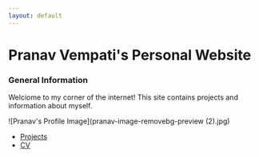 ```yaml
---
layout: default
---
```


# Pranav Vempati's Personal Website

### General Information

Welciome to my corner of the internet! This site contains projects and information about myself. 

![Pranav's Profile Image](pranav-image-removebg-preview (2).jpg)

- [Projects](/projects)
- [CV](/cv)
